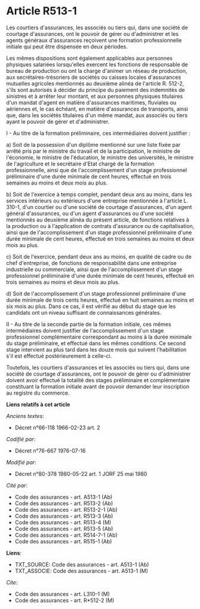 # Article R513-1

Les courtiers d'assurances, les associés ou tiers qui, dans une société de courtage d'assurances, ont le pouvoir de gérer ou
d'administrer et les agents généraux d'assurances reçoivent une formation professionnelle initiale qui peut être dispensée en
deux périodes.

Les mêmes dispositions sont également applicables aux personnes physiques salariées lorsqu'elles exercent les fonctions de
responsable de bureau de production ou ont la charge d'animer un réseau de production, aux secrétaires-trésoriers de sociétés
ou caisses locales d'assurances mutuelles agricoles mentionnés au deuxième alinéa de l'article R. 512-2, s'ils sont autorisés
à décider du principe du paiement des indemnités de sinistres et à arrêter leur montant, et aux personnes physiques
titulaires d'un mandat d'agent en matière d'assurances maritimes, fluviales ou aériennes et, le cas échéant, en matière
d'assurances de transports, ainsi que, dans les sociétés titulaires d'un même mandat, aux associés ou tiers ayant le pouvoir
de gérer et d'administrer.

I - Au titre de la formation préliminaire, ces intermédiaires doivent justifier :

a) Soit de la possession d'un diplôme mentionné sur une liste fixée par arrêté pris par le ministre du travail et de la
participation, le ministre de l'économie, le ministre de l'éducation, le ministre des universités, le ministre de
l'agriculture et le secrétaire d'Etat chargé de la formation professionnelle, ainsi que de l'accomplissement d'un stage
professionnel préliminaire d'une durée minimale de cent heures, effectué en trois semaines au moins et deux mois au plus.

b) Soit de l'exercice à temps complet, pendant deux ans au moins, dans les services intérieurs ou extérieurs d'une entreprise
mentionnée à l'article L. 310-1, d'un courtier ou d'une société de courtage d'assurances, d'un agent général d'assurances, ou
d'un agent d'assurances ou d'une société mentionnés au deuxième alinéa du présent article, de fonctions relatives à la
production ou à l'application de contrats d'assurance ou de capitalisation, ainsi que de l'accomplissement d'un stage
professionnel préliminaire d'une durée minimale de cent heures, effectué en trois semaines au moins et deux mois au plus.

c) Soit de l'exercice, pendant deux ans au moins, en qualité de cadre ou de chef d'entreprise, de fonctions de responsabilité
dans une entreprise industrielle ou commerciale, ainsi que de l'accomplissement d'un stage professionnel préliminaire d'une
durée minimale de cent heures, effectué en trois semaines au moins et deux mois au plus.

d) Soit de l'accomplissement d'un stage professionnel préliminaire d'une durée minimale de trois cents heures, effectué en
huit semaines au moins et six mois au plus. Dans ce cas, il est vérifié au début du stage que les candidats ont un niveau
suffisant de connaissances générales.

II - Au titre de la seconde partie de la formation initiale, ces mêmes intermédiaires doivent justifier de l'accomplissement
d'un stage professionnel complémentaire correspondant au moins à la durée minimale du stage préliminaire, et effectué dans
les mêmes conditions. Ce second stage intervient au plus tard dans les douze mois qui suivent l'habilitation s'il est
effectué postérieurement à celle-ci.

Toutefois, les courtiers d'assurances et les associés ou tiers qui, dans une société de courtage d'assurances, ont le pouvoir
de gérer ou d'administrer doivent avoir effectué la totalité des stages préliminaire et complémentaire constituant la
formation initiale avant de pouvoir demander leur inscription au registre du commerce.

**Liens relatifs à cet article**

_Anciens textes_:

  - Décret n°66-118 1966-02-23 art. 2

_Codifié par_:

  - Décret n°76-667 1976-07-16

_Modifié par_:

  - Décret n°80-378 1980-05-22 art. 1 JORF 25 mai 1980

_Cité par_:

  - Code des assurances - art. A513-1 (Ab)
  - Code des assurances - art. R513-2 (Ab)
  - Code des assurances - art. R513-2-1 (Ab)
  - Code des assurances - art. R513-3 (Ab)
  - Code des assurances - art. R513-4 (M)
  - Code des assurances - art. R513-5 (Ab)
  - Code des assurances - art. R514-7-1 (Ab)
  - Code des assurances - art. R515-1 (Ab)

**Liens**:

  - TXT_SOURCE: Code des assurances - art. A513-1 (Ab)
  - TXT_ASSOCIE: Code des assurances - art. A513-1 (M)

_Cite_:

  - Code des assurances - art. L310-1 (M)
  - Code des assurances - art. R*512-2 (M)
